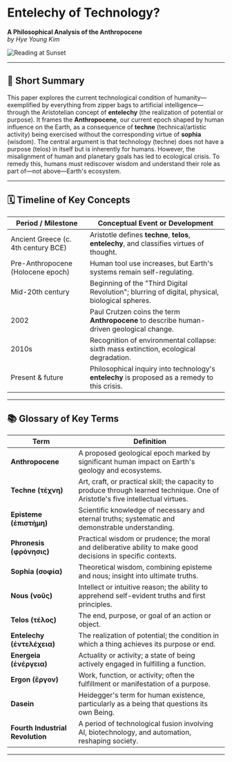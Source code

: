 # Entelechy of Technology?  
**A Philosophical Analysis of the Anthropocene**  
*by Hye Young Kim*

![Reading at Sunset](images/session2.jpg)

---

## 📘 Short Summary

This paper explores the current technological condition of humanity—exemplified by everything from zipper bags to artificial intelligence—through the Aristotelian concept of **entelechy** (the realization of potential or purpose). It frames the **Anthropocene**, our current epoch shaped by human influence on the Earth, as a consequence of **techne** (technical/artistic activity) being exercised without the corresponding virtue of **sophia** (wisdom). The central argument is that technology (techne) does not have a purpose (telos) in itself but is inherently for humans. However, the misalignment of human and planetary goals has led to ecological crisis. To remedy this, humans must rediscover wisdom and understand their role as part of—not above—Earth's ecosystem.

---

## 🗓️ Timeline of Key Concepts

| Period / Milestone                     | Conceptual Event or Development                                                                 |
|----------------------------------------|--------------------------------------------------------------------------------------------------|
| Ancient Greece (c. 4th century BCE)    | Aristotle defines **techne**, **telos**, **entelechy**, and classifies virtues of thought.       |
| Pre-Anthropocene (Holocene epoch)     | Human tool use increases, but Earth's systems remain self-regulating.                           |
| Mid-20th century                       | Beginning of the "Third Digital Revolution"; blurring of digital, physical, biological spheres. |
| 2002                                   | Paul Crutzen coins the term **Anthropocene** to describe human-driven geological change.        |
| 2010s                                  | Recognition of environmental collapse: sixth mass extinction, ecological degradation.           |
| Present & future                       | Philosophical inquiry into technology's **entelechy** is proposed as a remedy to this crisis.   |

---

## 📚 Glossary of Key Terms

| Term           | Definition |
|----------------|------------|
| **Anthropocene** | A proposed geological epoch marked by significant human impact on Earth's geology and ecosystems. |
| **Techne (τέχνη)** | Art, craft, or practical skill; the capacity to produce through learned technique. One of Aristotle's five intellectual virtues. |
| **Episteme (ἐπιστήμη)** | Scientific knowledge of necessary and eternal truths; systematic and demonstrable understanding. |
| **Phronesis (φρόνησις)** | Practical wisdom or prudence; the moral and deliberative ability to make good decisions in specific contexts. |
| **Sophia (σοφία)** | Theoretical wisdom, combining episteme and nous; insight into ultimate truths. |
| **Nous (νοῦς)** | Intellect or intuitive reason; the ability to apprehend self-evident truths and first principles. |
| **Telos (τέλος)** | The end, purpose, or goal of an action or object. |
| **Entelechy (ἐντελέχεια)** | The realization of potential; the condition in which a thing achieves its purpose or end. |
| **Energeia (ἐνέργεια)** | Actuality or activity; a state of being actively engaged in fulfilling a function. |
| **Ergon (ἔργον)** | Work, function, or activity; often the fulfillment or manifestation of a purpose. |
| **Dasein** | Heidegger's term for human existence, particularly as a being that questions its own Being. |
| **Fourth Industrial Revolution** | A period of technological fusion involving AI, biotechnology, and automation, reshaping society. |

---
